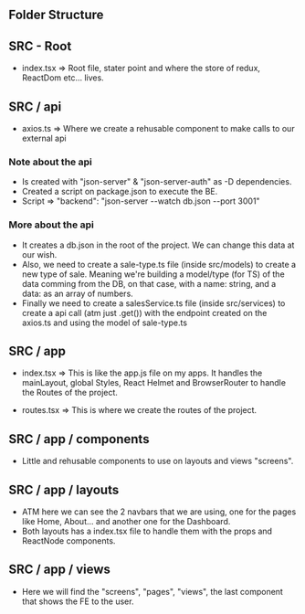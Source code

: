 ## Folder Structure

## SRC - Root

- index.tsx => Root file, stater point and where the store of redux, ReactDom etc... lives.

## SRC / api

- axios.ts => Where we create a rehusable component to make calls to our external api

### Note about the api

- Is created with "json-server" & "json-server-auth" as -D dependencies.
- Created a script on package.json to execute the BE.
- Script => "backend": "json-server --watch db.json --port 3001"

### More about the api

- It creates a db.json in the root of the project. We can change this data at our wish.
- Also, we need to create a sale-type.ts file (inside src/models) to create a new type of sale. Meaning we're building a model/type (for TS) of the data comming from the DB, on that case, with a name: string, and a data: as an array of numbers.
- Finally we need to create a salesService.ts file (inside src/services) to create a api call (atm just .get()) with the endpoint created on the axios.ts and using the model of sale-type.ts

## SRC / app

- index.tsx => This is like the app.js file on my apps. It handles the mainLayout, global Styles, React Helmet and BrowserRouter to handle the Routes of the project.

- routes.tsx => This is where we create the routes of the project.

## SRC / app / components

- Little and rehusable components to use on layouts and views "screens".

## SRC / app / layouts

- ATM here we can see the 2 navbars that we are using, one for the pages like Home, About... and another one for the Dashboard.
- Both layouts has a index.tsx file to handle them with the props and ReactNode components.

## SRC / app / views

- Here we will find the "screens", "pages", "views", the last component that shows the FE to the user.

